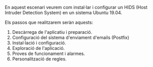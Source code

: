En aquest escenari veurem com instal·lar i configurar un HIDS (Host Intruder Detection System) en un sistema Ubuntu 19.04.

Els passos que realitzarem seràn aquests:

1. Descàrrega de l'aplicatiu i preparació.
2. Configuració del sistema d'enviament d'emails (Postfix)
3. Instal·lació i configuració.
4. Exploració de l'aplicació.
5. Proves de funcionament i alarmes.
6. Personalització de regles.
